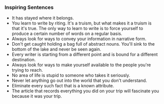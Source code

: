 ### Inspiring Sentences

* It has stayed where it belongs.
* You learn to write by riting. It's a truism, but what makes it a truism is that it's true. The only way to learn to write is to force yourself to produce a certain number of words on a regular basis.
* Always look for ways to convey your information in narrative form.
* Don't get caught holding a bag full of abstract nouns. You'll sink to the bottom of the lake and never be seen again.
* Every writer is starting from a different point and is bound for a different destination.
* Always look for ways to make yourself available to the people you're trying to reach.
* No area of life is stupid to someone who takes it seriously.
* Never let anything go out into the world that you don't understand. 
* Eliminate every such fact that is a known attribute.
* The article that records everything you did on your trip will fascinate you because it was your trip.
